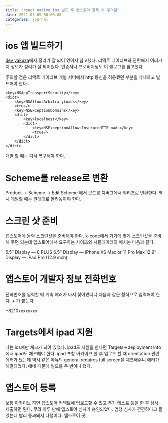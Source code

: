 ```yaml
---
title: "react native ios 빌드 후 앱스토어 등록 시 주의점"
date: 2021-03-09 00:00:00
categories: journal
---
```


# ios 앱 빌드하기

[dev yakuza](https://dev-yakuza.posstree.com/ko/react-native/ios-running-on-device/)에서 정리가 잘 되어 있어서 참고했다. 리액트 네이티브와 관련해서 여러가지 정보가 정리가 잘 되어있다. 인증서나 프로비저닝도 이 블로그를 참고했다.

주의할 점은 리액트 네이티브 개발 서버에서 http 통신을 허용했던 부분을 삭제하고 빌드해야 한다.

```
<key>NSAppTransportSecurity</key>
<dict>
    <key>NSAllowsArbitraryLoads</key>
    <true/>
    <key>NSExceptionDomains</key>
    <dict>
        <key>localhost</key>
        <dict>
            <key>NSExceptionAllowsInsecureHTTPLoads</key>
            <true/>
        </dict>
    </dict>
</dict>
```

개발 할 때는 다시 복구해야 한다.

# Scheme를 release로 변환

Product -> Scheme -> Edit Scheme 에서 모드를 디버그에서 릴리즈로 변환한다. 역시 개발할 때는 원래대로 돌려놓아야 한다.

# 스크린 샷 준비

앱스토어에 올릴 스크린샷을 준비해야 한다. x-code에서 기기에 맞게 스크린샷을 준비해 주면 되는데 앱스토어에서 요구하는 사이즈와 시뮬레이터의 매치는 다음과 같다.

5.5″ Display — 8 PLUS
6.5" Display — iPhone XS Max or 11 Pro Max
12.9″ Display — iPad Pro (12.9 inch)

# 앱스토어 개발자 정보 전화번호

전화번호를 입력할 때 계속 에러가 나서 찾아봤더니 다음과 같은 형식으로 입력해야 한다. + 가 붙는다.

+8210xxxxxxxx

# Targets에서 ipad 지원

나는 ios에만 체크가 되어 있었다. ipad도 지원을 한다면 Targets->deployment info에서 ipad도 체크해야 한다. ipad 포함 아카이브 한 후 업로드 할 때 orientation 관련 에러가 났는데 역시 같은 메뉴의 general requires full screen을 체크해주니 에러가 해결되었다. 얘네 때문에 빌드를 두 번이나 했다.

# 앱스토어 등록

보통 아카이브 하면 앱스토어 커넥트에 업로드할 수 있고 추가 테스트 등을 한 후 심사 제출하면 된다. 무려 하루 만에 앱스토어 심사가 승인되었다. 엄청 심사가 깐깐하다고 들었는데 빨리 통과돼서 다행이다. 앱스토어 굿!
